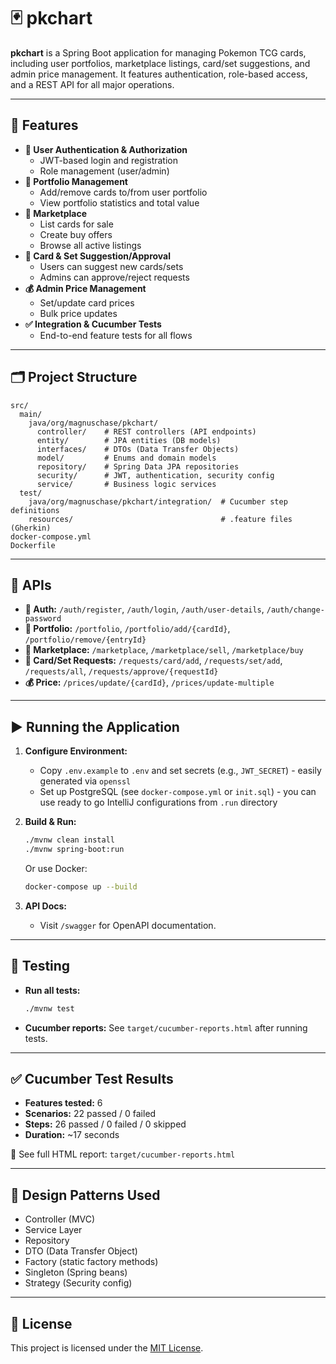 # 🃏 pkchart

**pkchart** is a Spring Boot application for managing Pokemon TCG cards, including user portfolios, marketplace listings, card/set suggestions, and admin price management. It features authentication, role-based access, and a REST API for all major operations.

---

## 🚀 Features

- **🔐 User Authentication & Authorization**
  - JWT-based login and registration
  - Role management (user/admin)
- **📂 Portfolio Management**
  - Add/remove cards to/from user portfolio
  - View portfolio statistics and total value
- **🛒 Marketplace**
  - List cards for sale
  - Create buy offers
  - Browse all active listings
- **📝 Card & Set Suggestion/Approval**
  - Users can suggest new cards/sets
  - Admins can approve/reject requests
- **💰 Admin Price Management**
  - Set/update card prices
  - Bulk price updates
- **✅ Integration & Cucumber Tests**
  - End-to-end feature tests for all flows

---

## 🗂 Project Structure

```
src/
  main/
    java/org/magnuschase/pkchart/
      controller/    # REST controllers (API endpoints)
      entity/        # JPA entities (DB models)
      interfaces/    # DTOs (Data Transfer Objects)
      model/         # Enums and domain models
      repository/    # Spring Data JPA repositories
      security/      # JWT, authentication, security config
      service/       # Business logic services
  test/
    java/org/magnuschase/pkchart/integration/  # Cucumber step definitions
    resources/                                 # .feature files (Gherkin)
docker-compose.yml
Dockerfile
```

---

## 🔗 APIs

- **🔐 Auth:** `/auth/register`, `/auth/login`, `/auth/user-details`, `/auth/change-password`
- **📂 Portfolio:** `/portfolio`, `/portfolio/add/{cardId}`, `/portfolio/remove/{entryId}`
- **🛒 Marketplace:** `/marketplace`, `/marketplace/sell`, `/marketplace/buy`
- **📝 Card/Set Requests:** `/requests/card/add`, `/requests/set/add`, `/requests/all`, `/requests/approve/{requestId}`
- **💰 Price:** `/prices/update/{cardId}`, `/prices/update-multiple`

---

## ▶️ Running the Application

1. **Configure Environment:**

   - Copy `.env.example` to `.env` and set secrets (e.g., `JWT_SECRET`) - easily generated via `openssl`
   - Set up PostgreSQL (see `docker-compose.yml` or `init.sql`) - you can use ready to go IntelliJ configurations from `.run` directory

2. **Build & Run:**

   ```sh
   ./mvnw clean install
   ./mvnw spring-boot:run
   ```

   Or use Docker:

   ```sh
   docker-compose up --build
   ```

3. **API Docs:**
   - Visit `/swagger` for OpenAPI documentation.

---

## 🧪 Testing

- **Run all tests:**
  ```sh
  ./mvnw test
  ```
- **Cucumber reports:** See `target/cucumber-reports.html` after running tests.

---

## ✅ Cucumber Test Results

- **Features tested:** 6
- **Scenarios:** 22 passed / 0 failed
- **Steps:** 26 passed / 0 failed / 0 skipped
- **Duration:** ~17 seconds

📄 See full HTML report: `target/cucumber-reports.html`

---

## 🧠 Design Patterns Used

- Controller (MVC)
- Service Layer
- Repository
- DTO (Data Transfer Object)
- Factory (static factory methods)
- Singleton (Spring beans)
- Strategy (Security config)

---

## 📄 License

This project is licensed under the [MIT License](./LICENSE).
